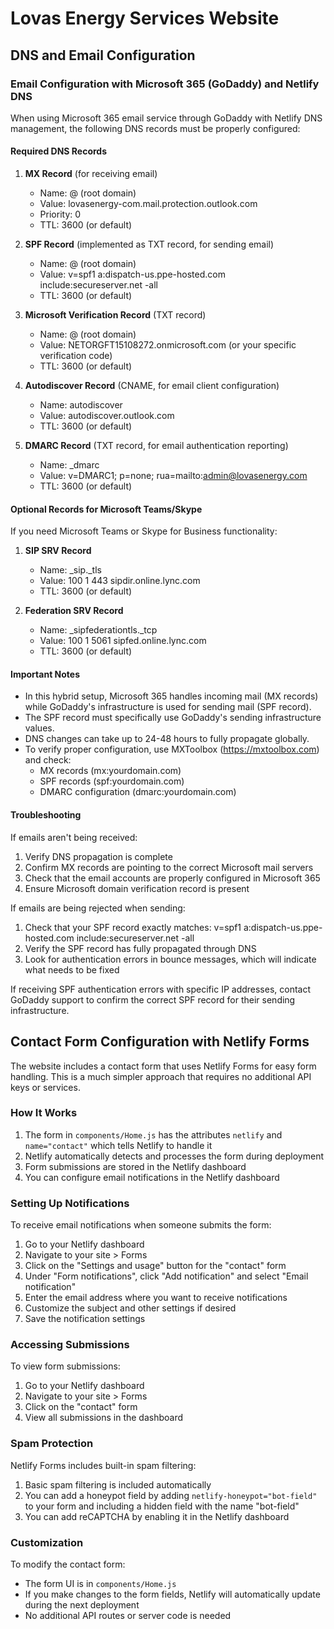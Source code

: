 # Lovas Energy Services Website

## DNS and Email Configuration

### Email Configuration with Microsoft 365 (GoDaddy) and Netlify DNS

When using Microsoft 365 email service through GoDaddy with Netlify DNS management, the following DNS records must be properly configured:

#### Required DNS Records

1. **MX Record** (for receiving email)
   - Name: @ (root domain)
   - Value: lovasenergy-com.mail.protection.outlook.com
   - Priority: 0
   - TTL: 3600 (or default)

2. **SPF Record** (implemented as TXT record, for sending email)
   - Name: @ (root domain)
   - Value: v=spf1 a:dispatch-us.ppe-hosted.com include:secureserver.net -all
   - TTL: 3600 (or default)

3. **Microsoft Verification Record** (TXT record)
   - Name: @ (root domain)
   - Value: NETORGFT15108272.onmicrosoft.com (or your specific verification code)
   - TTL: 3600 (or default)

4. **Autodiscover Record** (CNAME, for email client configuration)
   - Name: autodiscover
   - Value: autodiscover.outlook.com
   - TTL: 3600 (or default)

5. **DMARC Record** (TXT record, for email authentication reporting)
   - Name: _dmarc
   - Value: v=DMARC1; p=none; rua=mailto:admin@lovasenergy.com
   - TTL: 3600 (or default)

#### Optional Records for Microsoft Teams/Skype

If you need Microsoft Teams or Skype for Business functionality:

1. **SIP SRV Record**
   - Name: _sip._tls
   - Value: 100 1 443 sipdir.online.lync.com
   - TTL: 3600 (or default)

2. **Federation SRV Record**
   - Name: _sipfederationtls._tcp
   - Value: 100 1 5061 sipfed.online.lync.com
   - TTL: 3600 (or default)

#### Important Notes

- In this hybrid setup, Microsoft 365 handles incoming mail (MX records) while GoDaddy's infrastructure is used for sending mail (SPF record).
- The SPF record must specifically use GoDaddy's sending infrastructure values.
- DNS changes can take up to 24-48 hours to fully propagate globally.
- To verify proper configuration, use MXToolbox (https://mxtoolbox.com) and check:
  - MX records (mx:yourdomain.com)
  - SPF records (spf:yourdomain.com)
  - DMARC configuration (dmarc:yourdomain.com)

#### Troubleshooting

If emails aren't being received:
1. Verify DNS propagation is complete
2. Confirm MX records are pointing to the correct Microsoft mail servers
3. Check that the email accounts are properly configured in Microsoft 365
4. Ensure Microsoft domain verification record is present

If emails are being rejected when sending:
1. Check that your SPF record exactly matches: v=spf1 a:dispatch-us.ppe-hosted.com include:secureserver.net -all
2. Verify the SPF record has fully propagated through DNS
3. Look for authentication errors in bounce messages, which will indicate what needs to be fixed

If receiving SPF authentication errors with specific IP addresses, contact GoDaddy support to confirm the correct SPF record for their sending infrastructure.

## Contact Form Configuration with Netlify Forms

The website includes a contact form that uses Netlify Forms for easy form handling. This is a much simpler approach that requires no additional API keys or services.

### How It Works

1. The form in `components/Home.js` has the attributes `netlify` and `name="contact"` which tells Netlify to handle it
2. Netlify automatically detects and processes the form during deployment
3. Form submissions are stored in the Netlify dashboard
4. You can configure email notifications in the Netlify dashboard

### Setting Up Notifications

To receive email notifications when someone submits the form:

1. Go to your Netlify dashboard
2. Navigate to your site > Forms
3. Click on the "Settings and usage" button for the "contact" form
4. Under "Form notifications", click "Add notification" and select "Email notification"
5. Enter the email address where you want to receive notifications
6. Customize the subject and other settings if desired
7. Save the notification settings

### Accessing Submissions

To view form submissions:

1. Go to your Netlify dashboard
2. Navigate to your site > Forms
3. Click on the "contact" form
4. View all submissions in the dashboard

### Spam Protection

Netlify Forms includes built-in spam filtering:

1. Basic spam filtering is included automatically
2. You can add a honeypot field by adding `netlify-honeypot="bot-field"` to your form and including a hidden field with the name "bot-field"
3. You can add reCAPTCHA by enabling it in the Netlify dashboard

### Customization

To modify the contact form:
- The form UI is in `components/Home.js`
- If you make changes to the form fields, Netlify will automatically update during the next deployment
- No additional API routes or server code is needed 